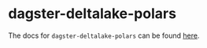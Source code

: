# dagster-deltalake-polars

The docs for `dagster-deltalake-polars` can be found
[here](https://docs.dagster.io/_apidocs/libraries/dagster-deltalake-polars).
